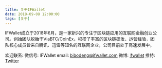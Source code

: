 ```yaml
---
title: 关于IFWallet
date: 2018-09-08 12:00:00
tags: [关于]
---
```


IFWallet成立于2018年6月，是一家新兴的专注于区块链应用的互联网金融创业公司。创始团队脱胎于ViaBTC/CoinEx，积攒了丰富的区块链研发、运营经验，团队核心成员皆来自腾讯、迅雷等知名的互联网企业，公司目前处于高速发展中。

欢迎联系:
微信号: IFWallet 
email: bibodeng@ifwallet.com
微博: [ifwallet](http://weibo.com/ifwallet)
推特: [Twitter](http://twitter.com/ifwallet)

